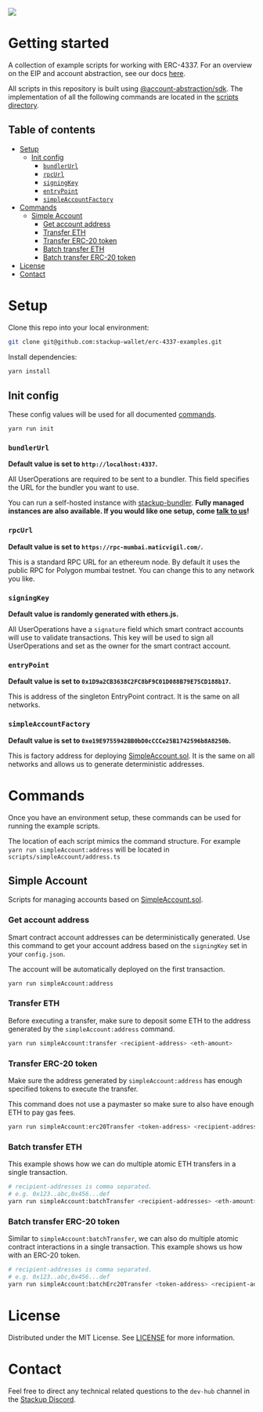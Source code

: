 ![](https://i.imgur.com/Ym2VV8z.png)

# Getting started

A collection of example scripts for working with ERC-4337. For an overview on the EIP and account abstraction, see our docs [here](https://docs.stackup.sh/).

All scripts in this repository is built using [@account-abstraction/sdk](https://www.npmjs.com/package/@account-abstraction/sdk). The implementation of all the following commands are located in the [scripts directory](./scripts/).

## Table of contents

- [Setup](#setup)
  - [Init config](#init-config)
    - [`bundlerUrl`](#bundlerurl)
    - [`rpcUrl`](#rpcurl)
    - [`signingKey`](#signingkey)
    - [`entryPoint`](#entrypoint)
    - [`simpleAccountFactory`](#simpleAccountFactory)
- [Commands](#commands)
  - [Simple Account](#simple-account)
    - [Get account address](#get-account-address)
    - [Transfer ETH](#transfer-eth)
    - [Transfer ERC-20 token](#transfer-erc-20-token)
    - [Batch transfer ETH](#batch-transfer-eth)
    - [Batch transfer ERC-20 token](#batch-transfer-erc-20-token)
- [License](#license)
- [Contact](#contact)

# Setup

Clone this repo into your local environment:

```bash
git clone git@github.com:stackup-wallet/erc-4337-examples.git
```

Install dependencies:

```bash
yarn install
```

## Init config

These config values will be used for all documented [commands](#commands).

```bash
yarn run init
```

### `bundlerUrl`

**Default value is set to `http://localhost:4337`.**

All UserOperations are required to be sent to a bundler. This field specifies the URL for the bundler you want to use.

You can run a self-hosted instance with [stackup-bundler](https://github.com/stackup-wallet/stackup-bundler). **Fully managed instances are also available. If you would like one setup, come [talk to us](https://discord.gg/FpXmvKrNed)!**

### `rpcUrl`

**Default value is set to `https://rpc-mumbai.maticvigil.com/`.**

This is a standard RPC URL for an ethereum node. By default it uses the public RPC for Polygon mumbai testnet. You can change this to any network you like.

### `signingKey`

**Default value is randomly generated with ethers.js.**

All UserOperations have a `signature` field which smart contract accounts will use to validate transactions. This key will be used to sign all UserOperations and set as the owner for the smart contract account.

### `entryPoint`

**Default value is set to `0x1D9a2CB3638C2FC8bF9C01D088B79E75CD188b17`.**

This is address of the singleton EntryPoint contract. It is the same on all networks.

### `simpleAccountFactory`

**Default value is set to `0xe19E9755942BB0bD0cCCCe25B1742596b8A8250b`.**

This is factory address for deploying [SimpleAccount.sol](https://github.com/eth-infinitism/account-abstraction/blob/develop/contracts/samples/SimpleAccount.sol). It is the same on all networks and allows us to generate deterministic addresses.

# Commands

Once you have an environment setup, these commands can be used for running the example scripts.

The location of each script mimics the command structure. For example `yarn run simpleAccount:address` will be located in `scripts/simpleAccount/address.ts`

## Simple Account

Scripts for managing accounts based on [SimpleAccount.sol](https://github.com/eth-infinitism/account-abstraction/blob/develop/contracts/samples/SimpleAccount.sol).

### Get account address

Smart contract account addresses can be deterministically generated. Use this command to get your account address based on the `signingKey` set in your `config.json`.

The account will be automatically deployed on the first transaction.

```bash
yarn run simpleAccount:address
```

### Transfer ETH

Before executing a transfer, make sure to deposit some ETH to the address generated by the `simpleAccount:address` command.

```bash
yarn run simpleAccount:transfer <recipient-address> <eth-amount>
```

### Transfer ERC-20 token

Make sure the address generated by `simpleAccount:address` has enough specified tokens to execute the transfer.

This command does not use a paymaster so make sure to also have enough ETH to pay gas fees.

```bash
yarn run simpleAccount:erc20Transfer <token-address> <recipient-address> <token-amount>
```

### Batch transfer ETH

This example shows how we can do multiple atomic ETH transfers in a single transaction.

```bash
# recipient-addresses is comma separated.
# e.g. 0x123..abc,0x456...def
yarn run simpleAccount:batchTransfer <recipient-addresses> <eth-amount>
```

### Batch transfer ERC-20 token

Similar to `simpleAccount:batchTransfer`, we can also do multiple atomic contract interactions in a single transaction. This example shows us how with an ERC-20 token.

```bash
# recipient-addresses is comma separated.
# e.g. 0x123..abc,0x456...def
yarn run simpleAccount:batchErc20Transfer <token-address> <recipient-addresses> <token-amount>
```

# License

Distributed under the MIT License. See [LICENSE](./LICENSE) for more information.

# Contact

Feel free to direct any technical related questions to the `dev-hub` channel in the [Stackup Discord](https://discord.gg/FpXmvKrNed).
